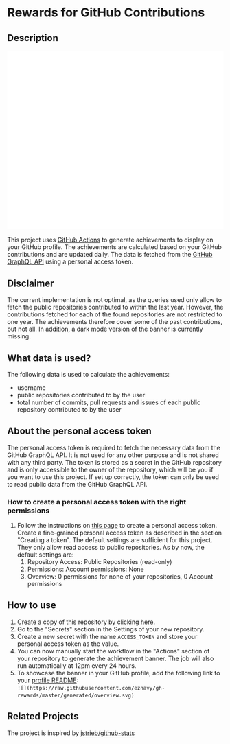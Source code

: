 # Rewards for GitHub Contributions

## Description
![Example image of a generated achievement banner](https://github.com/eznavy/gh-rewards/blob/master/generated/overview.svg)

This project uses [GitHub Actions](https://github.com/features/actions) to generate achievements to display on your GitHub profile.
The achievements are calculated based on your GitHub contributions and are updated daily. 
The data is fetched from the [GitHub GraphQL API](https://docs.github.com/en/graphql) using a personal access token.

## Disclaimer
The current implementation is not optimal, as the queries used only allow to fetch the public repositories contributed to within the last year. However, the contributions fetched for each of the found repositories are not restricted to one year. The achievements therefore cover some of the past contributions, but not all.
In addition, a dark mode version of the banner is currently missing.

## What data is used?
The following data is used to calculate the achievements:
- username
- public repositories contributed to by the user
- total number of commits, pull requests and issues of each public repository contributed to by the user

## About the personal access token
The personal access token is required to fetch the necessary data from the GitHub GraphQL API.
It is not used for any other purpose and is not shared with any third party. 
The token is stored as a secret in the GitHub repository and is only accessible to the owner of the repository, which will be you if you want to use this project.
If set up correctly, the token can only be used to read public data from the GitHub GraphQL API.

### How to create a personal access token with the right permissions
1. Follow the instructions on [this page](https://docs.github.com/en/github/authenticating-to-github/creating-a-personal-access-token) to create a personal access token.
Create a fine-grained personal access token as described in the section "Creating a token".
The default settings are sufficient for this project. They only allow read access to public repositories.
As by now, the default settings are:
   1. Repository Access: Public Repositories (read-only)
   2. Permissions: Account permissions: None
   3. Overview: 0 permissions for none of your repositories, 0 Account permissions

## How to use
1. Create a copy of this repository by clicking [here](https://github.com/eznavy/gh-rewards/generate).
2. Go to the "Secrets" section in the Settings of your new repository.
3. Create a new secret with the name `ACCESS_TOKEN` and store your personal access token as the value.
4. You can now manually start the workflow in the "Actions" section of your repository to generate the achievement banner. The job will also run automatically at 12pm every 24 hours.
5. To showcase the banner in your GitHub profile, add the following link to your [profile README](https://docs.github.com/en/account-and-profile/setting-up-and-managing-your-github-profile/customizing-your-profile/managing-your-profile-readme): \
`![](https://raw.githubusercontent.com/eznavy/gh-rewards/master/generated/overview.svg)`


## Related Projects
The project is inspired by [jstrieb/github-stats](https://github.com/jstrieb/github-stats)
